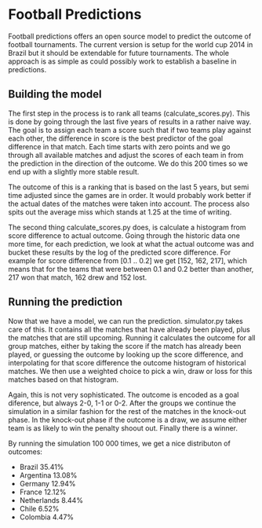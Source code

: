 Football Predictions
====================

Football predictions offers an open source model to predict the outcome of football tournaments. The current version is setup for the world cup 2014 in Brazil but it should be extendable for future tournaments. The whole approach is as simple as could possibly work to establish a baseline in predictions.

Building the model
------------------

The first step in the process is to rank all teams (calculate_scores.py). This is done by going through the last five years of results in a rather naive way. The goal is to assign each team a score such that if two teams play against each other, the difference in score is the best predictor of the goal difference in that match. Each time starts with zero points and we go through all available matches and adjust the scores of each team in from the prediction in the direction of the outcome. We do this 200 times so we end up with a slightly more stable result.

The outcome of this is a ranking that is based on the last 5 years, but semi time adjusted since the games are in order. It would probably work better if the actual dates of the matches were taken into account. The process also spits out the average miss which stands at 1.25 at the time of writing.

The second thing calculate_scores.py does, is calculate a histogram from score difference to actual outcome. Going through the historic data one more time, for each prediction, we look at what the actual outcome was and bucket these results by the log of the predicted score difference. For example for score difference from [0.1 .. 0.2] we get [152, 162, 217], which means that for the teams that were between 0.1 and 0.2 better than another, 217 won that match, 162 drew and 152 lost.


Running the prediction
----------------------

Now that we have a model, we can run the prediction. simulator.py takes care of this. It contains all the matches that have already been played, plus the matches that are still upcoming. Running it calculates the outcome for all group matches, either by taking the score if the match has already been played, or guessing the outcome by looking up the score difference, and interpolating for that score difference the outcome histogram of historical matches. We then use a weighted choice to pick a win, draw or loss for this matches based on that histogram.

Again, this is not very sophisticated. The outcome is encoded as a goal diference, but always 2-0, 1-1 or 0-2. After the groups we continue the simulation in a similar fashion for the rest of the matches in the knock-out phase. In the knock-out phase if the outcome is a draw, we assume either team is as likely to win the penalty shoout out. Finally there is a winner.

By running the simulation 100 000 times, we get a nice distributon of outcomes:

 * Brazil 35.41%
 * Argentina 13.08%
 * Germany 12.94%
 * France 12.12%
 * Netherlands 8.44%
 * Chile 6.52%
 * Colombia 4.47%






